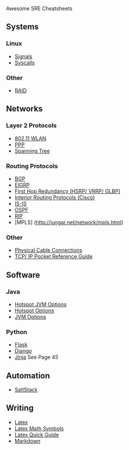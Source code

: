 Awesome SRE Cheatsheets

## Systems
### Linux
* [Signals](https://s905060.gitbooks.io/site-reliability-engineer-handbook/posix_signals.html )
* [Syscalls](http://man7.org/linux/man-pages/man2/syscalls.2.html)
### Other
* [RAID](https://s905060.gitbooks.io/site-reliability-engineer-handbook/raid.html)

## Networks
### Layer 2 Protocols
* [802.11 WLAN](http://packetlife.net/media/library/4/IEEE_802.11_WLAN.pdf)
* [PPP](http://packetlife.net/media/library/31/PPP.pdf)
* [Spanning Tree](http://packetlife.net/media/library/11/Spanning_Tree.pdf)

### Routing Protocols
* [BGP](http://packetlife.net/media/library/1/BGP.pdf)
* [EIGRP](http://packetlife.net/media/library/2/EIGRP.pdf)
* [First Hop Redundancy (HSRP/ VRRP/ GLBP)](http://packetlife.net/media/library/3/First_Hop_Redundancy.pdf)
* [Interior Routing Protocols (Cisco)](http://packetlife.net/media/library/40/IOS_Interior_Routing_Protocols.pdf)
* [IS-IS](http://packetlife.net/media/library/9/IS-IS.pdf)
* [OSPF](http://packetlife.net/media/library/10/OSPF.pdf)
* [RIP](http://packetlife.net/media/library/35/RIP.pdf)
* [MPLS] (http://jungar.net/network/mpls.html)

### Other
* [Physical Cable Connections](http://packetlife.net/media/library/22/physical_terminations.pdf)
* [TCP/ IP Pocket Reference Guide](https://www.garykessler.net/library/tcpip_prg_GKA.pdf)

## Software
### Java
* [Hotspot JVM Options](http://blog.ragozin.info/2013/11/hotspot-jvm-garbage-collection-options.html)
* [Hotspot Options](https://raw.githubusercontent.com/aragozin/sketchbook/download/Java%208%20-%20GC%20cheatsheet.pdf)
* [JVM Options](https://zeroturnaround.com/wp-content/uploads/2016/12/JVM-Options-cheat-sheet-v1.pdf)
### Python
* [Flask](https://docs.google.com/file/d/1pnwfq8v5Ph4Xn8ttv9P_TLnrRbT9-S_v-KdZiEcx64vlGYkC0SoMfZOs0NYN/edit)
* [Django](https://www.mercurytide.co.uk/media/resources/django-cheat-sheet.pdf)
* [Jinja](https://media.readthedocs.org/pdf/jinja2/latest/jinja2.pdf) See Page 45

## Automation
* [SaltStack](https://github.com/saltstack/salt/wiki/Cheat-Sheet)

## Writing
* [Latex](https://www.nyu.edu/projects/beber/files/Chang_LaTeX_sheet.pdf)
* [Latex Math Symbols](https://reu.dimacs.rutgers.edu/Symbols.pdf)
* [Latex Quick Guide](https://users.dickinson.edu/~richesod/latex/latexcheatsheet.pdf)
* [Markdown](http://packetlife.net/media/library/16/Markdown.pdf)
